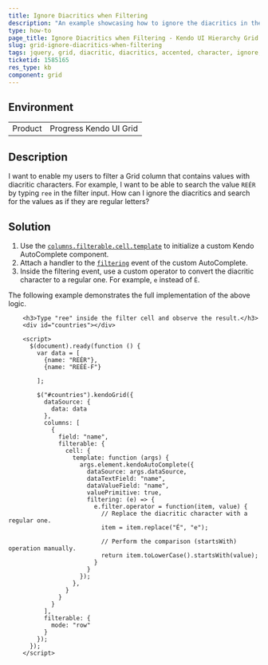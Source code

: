 ```yaml
---
title: Ignore Diacritics when Filtering
description: "An example showcasing how to ignore the diacritics in the filter row AutoComplete component of the Grid."
type: how-to
page_title: Ignore Diacritics when Filtering - Kendo UI Hierarchy Grid for jQuery
slug: grid-ignore-diacritics-when-filtering
tags: jquery, grid, diacritic, diacritics, accented, character, ignore, filter, row, autocomplete
ticketid: 1585165
res_type: kb
component: grid
---
```


## Environment

<table>
 <tr>
  <td>Product</td>
  <td>Progress Kendo UI Grid</td>
 </tr>
</table>


## Description

I want to enable my users to filter a Grid column that contains values with diacritic characters. For example, I want to be able to search the value `REÉR` by typing `ree` in the filter input. How can I ignore the diacritics and search for the values as if they are regular letters?

## Solution

1. Use the [`columns.filterable.cell.template`](https://docs.telerik.com/kendo-ui/api/javascript/ui/grid/configuration/columns.filterable.cell#columnsfilterablecelltemplate) to initialize a custom Kendo AutoComplete component.
1. Attach a handler to the [`filtering`](https://docs.telerik.com/kendo-ui/api/javascript/ui/autocomplete/events/filtering) event of the custom AutoComplete.
1. Inside the filtering event, use a custom operator to convert the diacritic character to a regular one. For example, ``e`` instead of ``É``.

The following example demonstrates the full implementation of the above logic.

```dojo
    <h3>Type "ree" inside the filter cell and observe the result.</h3>
    <div id="countries"></div>

    <script>
      $(document).ready(function () {
        var data = [
          {name: "REÉR"},
          {name: "REÉÉ-F"}

        ];

        $("#countries").kendoGrid({
          dataSource: {
            data: data
          },
          columns: [
            {
              field: "name",
              filterable: {
                cell: {
                  template: function (args) {
                    args.element.kendoAutoComplete({
                      dataSource: args.dataSource,
                      dataTextField: "name",
                      dataValueField: "name",
                      valuePrimitive: true,
                      filtering: (e) => {
                        e.filter.operator = function(item, value) {
                          // Replace the diacritic character with a regular one.
                          item = item.replace("É", "e");

                          // Perform the comparison (startsWith) operation manually.
                          return item.toLowerCase().startsWith(value);
                        }
                      }
                    });
                  },
                }
              }
            }
          ],
          filterable: {
            mode: "row"
          }
        });
      });
    </script>
```